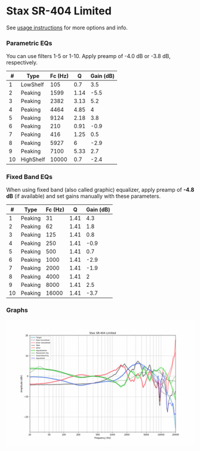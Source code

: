 # Stax SR-404 Limited
See [usage instructions](https://github.com/jaakkopasanen/AutoEq#usage) for more options and info.

### Parametric EQs
You can use filters 1-5 or 1-10. Apply preamp of -4.0 dB or -3.8 dB, respectively.

|   # | Type      |   Fc (Hz) |    Q |   Gain (dB) |
|-----|-----------|-----------|------|-------------|
|   1 | LowShelf  |       105 | 0.7  |         3.5 |
|   2 | Peaking   |      1599 | 1.14 |        -5.5 |
|   3 | Peaking   |      2382 | 3.13 |         5.2 |
|   4 | Peaking   |      4464 | 4.85 |         4   |
|   5 | Peaking   |      9124 | 2.18 |         3.8 |
|   6 | Peaking   |       210 | 0.91 |        -0.9 |
|   7 | Peaking   |       416 | 1.25 |         0.5 |
|   8 | Peaking   |      5927 | 6    |        -2.9 |
|   9 | Peaking   |      7100 | 5.33 |         2.7 |
|  10 | HighShelf |     10000 | 0.7  |        -2.4 |

### Fixed Band EQs
When using fixed band (also called graphic) equalizer, apply preamp of **-4.8 dB** (if available) and set gains manually with these parameters.

|   # | Type    |   Fc (Hz) |    Q |   Gain (dB) |
|-----|---------|-----------|------|-------------|
|   1 | Peaking |        31 | 1.41 |         4.3 |
|   2 | Peaking |        62 | 1.41 |         1.8 |
|   3 | Peaking |       125 | 1.41 |         0.8 |
|   4 | Peaking |       250 | 1.41 |        -0.9 |
|   5 | Peaking |       500 | 1.41 |         0.7 |
|   6 | Peaking |      1000 | 1.41 |        -2.9 |
|   7 | Peaking |      2000 | 1.41 |        -1.9 |
|   8 | Peaking |      4000 | 1.41 |         2   |
|   9 | Peaking |      8000 | 1.41 |         2.5 |
|  10 | Peaking |     16000 | 1.41 |        -3.7 |

### Graphs
![](./Stax%20SR-404%20Limited.png)
